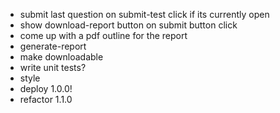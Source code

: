- submit last question on submit-test click if its currently open
- show download-report button on submit button click
- come up with a pdf outline for the report
- generate-report
- make downloadable
- write unit tests?
- style
- deploy 1.0.0!
- refactor 1.1.0